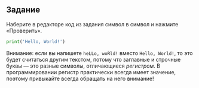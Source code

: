 ## Задание

Наберите в редакторе код из задания символ в символ и нажмите «Проверить».

```python
print('Hello, World!')
```

Внимание: если вы напишете `heLLo, woRld!` вместо `Hello, World!`, то это будет считаться другим текстом, потому что заглавные и строчные буквы — это разные символы, отличающиеся _регистром_. В программировании регистр практически всегда имеет значение, поэтому привыкайте всегда обращать на него внимание!